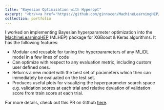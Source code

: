 ```yaml
---
title: "Bayesian Optimization with Hyperopt"
excerpt: "<br/><a href='https://github.com/ginnocen/MachineLearningHEP/pull/629'>https://github.com/ginnocen/MachineLearningHEP/pull/629</a><br/><img src='../images/bayesian_opt_plots.png' width='500' height = '500'/>"
collection: portfolio
---
```


I worked on implementing Bayesian hyperparameter optimization into the [MachineLearningHEP](https://github.com/ginnocen/MachineLearningHEP) (MLHEP) package for XGBoost & Keras algorithms. It has the following features:
* Modular and reusable for tuning the hyperparameters of any ML/DL model in a few lines of code
* Can optimize with respect to any evaluation metric, including custom user defined ones.
* Returns a new model with the best set of parameters which then can immediately be evaluated on the test set.
* Produces useful plots for visualizing the hyperparameter search space e.g. validation scores at each trial and relative deviation of validation score from train score at each trial.

For more details, check out this PR on Github [here](https://github.com/ginnocen/MachineLearningHEP/pull/629).